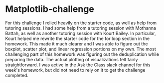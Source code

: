 # Matplotlib-challenge
For this challenge I relied heavily on the starter code, as well as help from tutoring sessions. I had some help from a tutoring session with Mothanna Battah, as well as another tutoring session with Kourt Bailey. In particular, Kourt helped me rewrite the starter code for the for loop section in the homework. This made it much clearer and I was able to figure out the boxplot, scatter plot, and linear regression portions on my own. The most challenging part of this homework was figuring out the deduplication while preparing the data. The actual plotting of visualizations felt fairly straightforward. I was active in the Ask the Class slack channel for this week's homework, but did not need to rely on it to get the challenge completed. 
